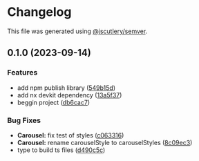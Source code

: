# Changelog

This file was generated using [@jscutlery/semver](https://github.com/jscutlery/semver).

## 0.1.0 (2023-09-14)


### Features

* add npm publish library ([549b15d](https://github.com/elementalstack/carousel/commit/549b15d00a0d55ab63ec20d76577bb15ec88ad13))
* add nx devkit dependency ([13a5f37](https://github.com/elementalstack/carousel/commit/13a5f37925cc79616ec17dbc7046cedd730b2ea6))
* beggin project ([db6cac7](https://github.com/elementalstack/carousel/commit/db6cac77c01a98d36b7fc0b61222ef6c9c445a4a))


### Bug Fixes

* **Carousel:** fix test of styles ([c063316](https://github.com/elementalstack/carousel/commit/c063316b71368306254bb5747f4169dfbb355982))
* **Carousel:** rename carouselStyle to carouselStyles ([8c09ec3](https://github.com/elementalstack/carousel/commit/8c09ec30427c12099103050395fd33ead656d094))
* type to build ts files ([d490c5c](https://github.com/elementalstack/carousel/commit/d490c5c8a67242b65abfc460f2618420670516ae))
